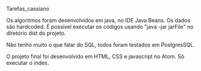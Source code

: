 Tarefas_cassiano

Os algoritmos foram desenvolvidos em java, no IDE Java Beans. Os dados são hardcoded.
É possivel executar os códigos usando "java -jar jarFile" no diretório dist do projeto.

Não tenho muito o que falar do SQL, todos foram testados em PostgresSQL.

O projeto final foi desenvolvido em HTML, CSS e javascript no Atom. Só executar o index.
